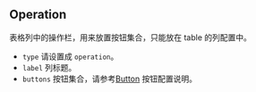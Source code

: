 ## Operation

表格列中的操作栏，用来放置按钮集合，只能放在 table 的列配置中。

-   `type` 请设置成 `operation`。
-   `label` 列标题。
-   `buttons` 按钮集合，请参考[Button](./Button.md) 按钮配置说明。
